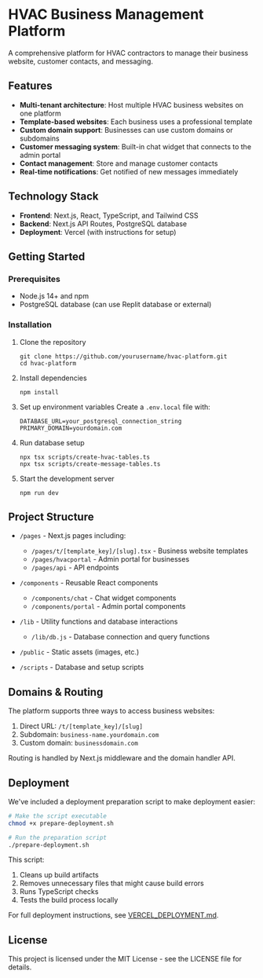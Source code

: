 # HVAC Business Management Platform

A comprehensive platform for HVAC contractors to manage their business website, customer contacts, and messaging.

## Features

- **Multi-tenant architecture**: Host multiple HVAC business websites on one platform
- **Template-based websites**: Each business uses a professional template 
- **Custom domain support**: Businesses can use custom domains or subdomains
- **Customer messaging system**: Built-in chat widget that connects to the admin portal
- **Contact management**: Store and manage customer contacts
- **Real-time notifications**: Get notified of new messages immediately

## Technology Stack

- **Frontend**: Next.js, React, TypeScript, and Tailwind CSS
- **Backend**: Next.js API Routes, PostgreSQL database
- **Deployment**: Vercel (with instructions for setup)

## Getting Started

### Prerequisites

- Node.js 14+ and npm
- PostgreSQL database (can use Replit database or external)

### Installation

1. Clone the repository
   ```
   git clone https://github.com/yourusername/hvac-platform.git
   cd hvac-platform
   ```

2. Install dependencies
   ```
   npm install
   ```

3. Set up environment variables
   Create a `.env.local` file with:
   ```
   DATABASE_URL=your_postgresql_connection_string
   PRIMARY_DOMAIN=yourdomain.com
   ```

4. Run database setup
   ```
   npx tsx scripts/create-hvac-tables.ts
   npx tsx scripts/create-message-tables.ts
   ```

5. Start the development server
   ```
   npm run dev
   ```

## Project Structure

- `/pages` - Next.js pages including:
  - `/pages/t/[template_key]/[slug].tsx` - Business website templates
  - `/pages/hvacportal` - Admin portal for businesses
  - `/pages/api` - API endpoints
  
- `/components` - Reusable React components
  - `/components/chat` - Chat widget components
  - `/components/portal` - Admin portal components
  
- `/lib` - Utility functions and database interactions
  - `/lib/db.js` - Database connection and query functions
  
- `/public` - Static assets (images, etc.)

- `/scripts` - Database and setup scripts

## Domains & Routing

The platform supports three ways to access business websites:

1. Direct URL: `/t/[template_key]/[slug]`
2. Subdomain: `business-name.yourdomain.com`
3. Custom domain: `businessdomain.com`

Routing is handled by Next.js middleware and the domain handler API.

## Deployment

We've included a deployment preparation script to make deployment easier:

```bash
# Make the script executable
chmod +x prepare-deployment.sh

# Run the preparation script
./prepare-deployment.sh
```

This script:
1. Cleans up build artifacts
2. Removes unnecessary files that might cause build errors
3. Runs TypeScript checks
4. Tests the build process locally

For full deployment instructions, see [VERCEL_DEPLOYMENT.md](./VERCEL_DEPLOYMENT.md).

## License

This project is licensed under the MIT License - see the LICENSE file for details.